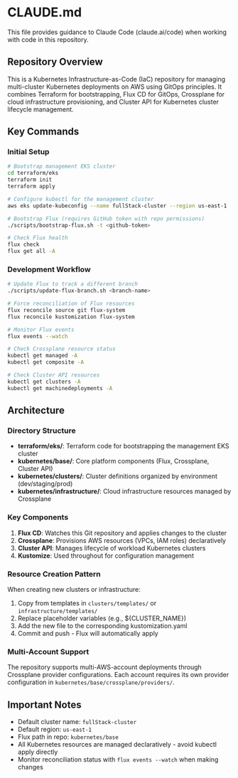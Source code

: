 # CLAUDE.md

This file provides guidance to Claude Code (claude.ai/code) when working with code in this repository.

## Repository Overview

This is a Kubernetes Infrastructure-as-Code (IaC) repository for managing multi-cluster Kubernetes deployments on AWS using GitOps principles. It combines Terraform for bootstrapping, Flux CD for GitOps, Crossplane for cloud infrastructure provisioning, and Cluster API for Kubernetes cluster lifecycle management.

## Key Commands

### Initial Setup
```bash
# Bootstrap management EKS cluster
cd terraform/eks
terraform init
terraform apply

# Configure kubectl for the management cluster
aws eks update-kubeconfig --name fullStack-cluster --region us-east-1

# Bootstrap Flux (requires GitHub token with repo permissions)
./scripts/bootstrap-flux.sh -t <github-token>

# Check Flux health
flux check
flux get all -A
```

### Development Workflow
```bash
# Update Flux to track a different branch
./scripts/update-flux-branch.sh <branch-name>

# Force reconciliation of Flux resources
flux reconcile source git flux-system
flux reconcile kustomization flux-system

# Monitor Flux events
flux events --watch

# Check Crossplane resource status
kubectl get managed -A
kubectl get composite -A

# Check Cluster API resources
kubectl get clusters -A
kubectl get machinedeployments -A
```

## Architecture

### Directory Structure
- **terraform/eks/**: Terraform code for bootstrapping the management EKS cluster
- **kubernetes/base/**: Core platform components (Flux, Crossplane, Cluster API)
- **kubernetes/clusters/**: Cluster definitions organized by environment (dev/staging/prod)
- **kubernetes/infrastructure/**: Cloud infrastructure resources managed by Crossplane

### Key Components
1. **Flux CD**: Watches this Git repository and applies changes to the cluster
2. **Crossplane**: Provisions AWS resources (VPCs, IAM roles) declaratively
3. **Cluster API**: Manages lifecycle of workload Kubernetes clusters
4. **Kustomize**: Used throughout for configuration management

### Resource Creation Pattern
When creating new clusters or infrastructure:
1. Copy from templates in `clusters/templates/` or `infrastructure/templates/`
2. Replace placeholder variables (e.g., ${CLUSTER_NAME})
3. Add the new file to the corresponding kustomization.yaml
4. Commit and push - Flux will automatically apply

### Multi-Account Support
The repository supports multi-AWS-account deployments through Crossplane provider configurations. Each account requires its own provider configuration in `kubernetes/base/crossplane/providers/`.

## Important Notes
- Default cluster name: `fullStack-cluster`
- Default region: `us-east-1`
- Flux path in repo: `kubernetes/base`
- All Kubernetes resources are managed declaratively - avoid kubectl apply directly
- Monitor reconciliation status with `flux events --watch` when making changes